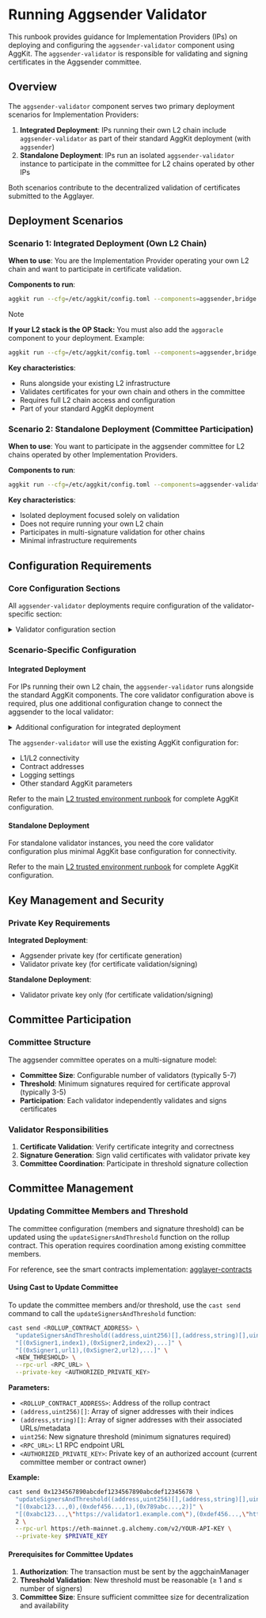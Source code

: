 # Running Aggsender Validator

This runbook provides guidance for Implementation Providers (IPs) on deploying and configuring the `aggsender-validator` component using AggKit. The `aggsender-validator` is responsible for validating and signing certificates in the Aggsender committee.

## Overview

The `aggsender-validator` component serves two primary deployment scenarios for Implementation Providers:

1. **Integrated Deployment**: IPs running their own L2 chain include `aggsender-validator` as part of their standard AggKit deployment (with `aggsender`)
2. **Standalone Deployment**: IPs run an isolated `aggsender-validator` instance to participate in the committee for L2 chains operated by other IPs

Both scenarios contribute to the decentralized validation of certificates submitted to the Agglayer.

## Deployment Scenarios

### Scenario 1: Integrated Deployment (Own L2 Chain)

**When to use**: You are the Implementation Provider operating your own L2 chain and want to participate in certificate validation.

**Components to run**:
```bash
aggkit run --cfg=/etc/aggkit/config.toml --components=aggsender,bridge
```

> [!NOTE]
> **If your L2 stack is the OP Stack:**
> You must also add the `aggoracle` component to your deployment.
> Example:
> ```bash
> aggkit run --cfg=/etc/aggkit/config.toml --components=aggsender,bridge,aggoracle
> ```


**Key characteristics**:
- Runs alongside your existing L2 infrastructure
- Validates certificates for your own chain and others in the committee
- Requires full L2 chain access and configuration
- Part of your standard AggKit deployment

### Scenario 2: Standalone Deployment (Committee Participation)

**When to use**: You want to participate in the aggsender committee for L2 chains operated by other Implementation Providers.

**Components to run**:
```bash
aggkit run --cfg=/etc/aggkit/config.toml --components=aggsender-validator
```

**Key characteristics**:
- Isolated deployment focused solely on validation
- Does not require running your own L2 chain
- Participates in multi-signature validation for other chains
- Minimal infrastructure requirements

## Configuration Requirements

### Core Configuration Sections

All `aggsender-validator` deployments require configuration of the validator-specific section:

<details>
<summary>Validator configuration section</summary>

```toml
# Validator configuration
[Validator]
# Enable RPC server for validator
EnableRPC = false
# Signer configuration (uses same format as AggsenderPrivateKey)
Signer = {Method = "local", Path = "/etc/aggkit/validator.keystore", Password = "***"}
# Maximum certificate size (inherits from AggSender if not specified)
MaxCertSize = 8388608
# Maximum L2 block number to process
MaxL2BlockNumber = 0
# Delay between retries when processing fails
DelayBetweenRetries = "30s"

# Validator server configuration
[Validator.ServerConfig]
Host = "0.0.0.0"
Port = 5578
EnableReflection = true
MaxDecodingMessageSize = 26214400  # 25Mb

# LER (Local Exit Root) querier configuration
[Validator.LerQuerierConfig]
RollupManagerAddr = "0x0000000000000000000000000000000000000000"
RollupCreationBlockL1 = 0

# Pessimistic Proof configuration
[Validator.PPConfig]
RequireOneBridgeInPPCertificate = false

# Agglayer client configuration for validator
[Validator.AgglayerClient]
Cached = true
[Validator.AgglayerClient.ConfigurationCache]
TTL = "5m"
Capacity = 100
[Validator.AgglayerClient.GRPC]
URL = "grpc.agglayer[-dev|-test|].polygon.technology:443"
MinConnectTimeout = "5s"
RequestTimeout = "300s"
UseTLS = false
[Validator.AgglayerClient.GRPC.Retry]
InitialBackoff = "1s"
MaxBackoff = "10s"
BackoffMultiplier = 2.0
MaxAttempts = 20
```

</details>

### Scenario-Specific Configuration

#### Integrated Deployment

For IPs running their own L2 chain, the `aggsender-validator` runs alongside the standard AggKit components. The core validator configuration above is required, plus one additional configuration change to connect the aggsender to the local validator:

<details>
<summary>Additional configuration for integrated deployment</summary>

```toml
# Configure AggSender to communicate with local validator
[AggSender.ValidatorClient]
URL = "http://localhost:5578"  # Points to local validator server
MinConnectTimeout = "5s"
RequestTimeout = "30s"
UseTLS = false
```

</details>

The `aggsender-validator` will use the existing AggKit configuration for:
- L1/L2 connectivity
- Contract addresses
- Logging settings
- Other standard AggKit parameters

Refer to the main [L2 trusted environment runbook](./run-l2-trusted-environment.md) for complete AggKit configuration.

#### Standalone Deployment

For standalone validator instances, you need the core validator configuration plus minimal AggKit base configuration for connectivity.

Refer to the main [L2 trusted environment runbook](./run-l2-trusted-environment.md) for complete AggKit configuration.

## Key Management and Security

### Private Key Requirements

**Integrated Deployment**:
- Aggsender private key (for certificate generation)
- Validator private key (for certificate validation/signing)

**Standalone Deployment**:
- Validator private key only (for certificate validation/signing)

## Committee Participation

### Committee Structure

The aggsender committee operates on a multi-signature model:

- **Committee Size**: Configurable number of validators (typically 5-7)
- **Threshold**: Minimum signatures required for certificate approval (typically 3-5)
- **Participation**: Each validator independently validates and signs certificates

### Validator Responsibilities

1. **Certificate Validation**: Verify certificate integrity and correctness
2. **Signature Generation**: Sign valid certificates with validator private key
3. **Committee Coordination**: Participate in threshold signature collection

## Committee Management

### Updating Committee Members and Threshold

The committee configuration (members and signature threshold) can be updated using the `updateSignersAndThreshold` function on the rollup contract. This operation requires coordination among existing committee members.

For reference, see the smart contracts implementation: [agglayer-contracts](https://github.com/agglayer/agglayer-contracts/tree/v12.1.0-rc.3)

#### Using Cast to Update Committee

To update the committee members and/or threshold, use the `cast send` command to call the `updateSignersAndThreshold` function:

```bash
cast send <ROLLUP_CONTRACT_ADDRESS> \
  "updateSignersAndThreshold((address,uint256)[],(address,string)[],uint256)" \
  "[(0xSigner1,index1),(0xSigner2,index2),...]" \
  "[(0xSigner1,url1),(0xSigner2,url2),...]" \
  <NEW_THRESHOLD> \
  --rpc-url <RPC_URL> \
  --private-key <AUTHORIZED_PRIVATE_KEY>
```

**Parameters:**
- `<ROLLUP_CONTRACT_ADDRESS>`: Address of the rollup contract
- `(address,uint256)[]`: Array of signer addresses with their indices
- `(address,string)[]`: Array of signer addresses with their associated URLs/metadata
- `uint256`: New signature threshold (minimum signatures required)
- `<RPC_URL>`: L1 RPC endpoint URL
- `<AUTHORIZED_PRIVATE_KEY>`: Private key of an authorized account (current committee member or contract owner)

**Example:**
```bash
cast send 0x1234567890abcdef1234567890abcdef12345678 \
  "updateSignersAndThreshold((address,uint256)[],(address,string)[],uint256)" \
  "[(0xabc123...,0),(0xdef456...,1),(0x789abc...,2)]" \
  "[(0xabc123...,\"https://validator1.example.com\"),(0xdef456...,\"https://validator2.example.com\")]" \
  2 \
  --rpc-url https://eth-mainnet.g.alchemy.com/v2/YOUR-API-KEY \
  --private-key $PRIVATE_KEY
```

#### Prerequisites for Committee Updates

1. **Authorization**: The transaction must be sent by the aggchainManager
2. **Threshold Validation**: New threshold must be reasonable (≥ 1 and ≤ number of signers)
3. **Committee Size**: Ensure sufficient committee size for decentralization and availability

